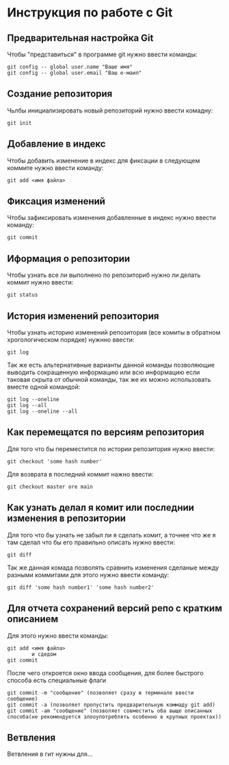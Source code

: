# **Инструкция по работе с Git**

## Предварительная настройка Git

Чтобы "представиться" в программе git нужно ввести команды:

    git config -- global user.name "Ваше имя"
    git config -- global user.email "Ваш е-маил"

## Создание репозитория

Чьлбы инициализировать новый репозиторий нужно ввести комадну:

    git init

## Добавление в индекс

Чтобы добавить изменение в индекс для фиксации в следующем коммите нужно ввести команду:

    git add <имя файла>

## Фиксация изменений

Чтобы зафиксировать изменения добавленные в индекс нужно ввести команду:

    git commit

## Иформация о репозитории

Чтобы узнать все ли выполнено по репозиториб нужно ли делать коммит нужно ввести:

    git status

## История изменений репозитория

Чтобы узнать историю изменений репозитория (все комиты в обратном хрогологическом порядке) нужнно ввести:

    git log

Так же есть альтернативные варианты данной команды позволяющие выводить сокращенную информацию или всю информацию если таковая скрыта от обычной команды, так же их можно использовать вместе одной командой:

    git log --oneline
    git log --all
    git log --oneline --all

## Как перемещатся по версиям репозитория

Для того что бы переместится по истории репозитория нужно ввести:

    git checkout 'some hash number'

Для возврата в последний коммит нажно ввести:

    git checkout master ore main

## Как узнать делал я комит или последнии изменения в репозитории

Для того что бы узнать не забыл ли я сделать комит, а точнее что же я там сделал что бы его правильно описать нужно ввести:

    git diff

Так же данная комада позволять сравнить изменения сделаные между разными коммитами для этого нужно ввести команду:

    git diff 'some hash number1' 'some hash number2'

## Для отчета сохранений версий репо с кратким описанием

Для этого нужно ввести команды:

    git add <имя файла> 
            и сдедом
    git commit

После чего откроется окно ввода сообщения, для более быстрого способа есть специальные флаги

    git commit -m "сообщение" (позволяет сразу в терминале ввести сообщение)
    git commit -a (позволяет пропустить предварительную коммаду git add)
    git commit -am "сообщение" (позволяет совместить оба выще описанных способа(не рекомендуется злооупотреблять особенно в крупных проектах))

 ## Ветвления

 Ветвления в гит нужны для...   
